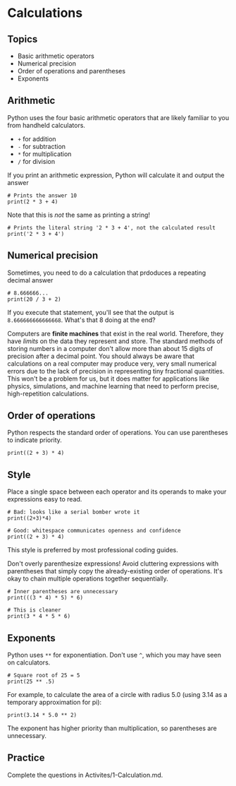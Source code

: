# Calculations

## Topics

- Basic arithmetic operators
- Numerical precision
- Order of operations and parentheses
- Exponents

## Arithmetic

Python uses the four basic arithmetic operators that are likely familiar to you from handheld calculators.

- `+` for addition
- `-` for subtraction
- `*` for multiplication
- `/` for division

If you print an arithmetic expression, Python will calculate it and output the answer
```
# Prints the answer 10
print(2 * 3 + 4)
```

Note that this is *not* the same as printing a string!
```
# Prints the literal string '2 * 3 + 4', not the calculated result
print('2 * 3 + 4')
```

## Numerical precision
Sometimes, you need to do a calculation that prdoduces a repeating decimal answer
```
# 8.666666...
print(20 / 3 + 2)
```
If you execute that statement, you'll see that the output is `8.666666666666668`. What's that 8 doing at the end?

Computers are **finite machines** that exist in the real world. Therefore, they have *limits* on the data they represent and store. The standard methods of storing numbers in a computer don't allow more than about 15 digits of precision after a decimal point. You should always be aware that calculations on a real computer may produce very, very small numerical errors due to the lack of precision in representing tiny fractional quantities. This won't be a problem for us, but it does matter for applications like physics, simulations, and machine learning that need to perform precise, high-repetition calculations.


## Order of operations

Python respects the standard order of operations. You can use parentheses to indicate priority.
```
print((2 + 3) * 4)
```

## Style

Place a single space between each operator and its operands to make your expressions easy to read.
```
# Bad: looks like a serial bomber wrote it
print((2+3)*4)

# Good: whitespace communicates openness and confidence
print((2 + 3) * 4)
```
This style is preferred by most professional coding guides.

Don't overly parenthesize expressions! Avoid cluttering expressions with parentheses that simply copy the already-existing order of operations. It's okay to chain multiple operations together sequentially.
```
# Inner parentheses are unnecessary
print(((3 * 4) * 5) * 6)

# This is cleaner
print(3 * 4 * 5 * 6)
```

## Exponents
Python uses `**` for exponentiation. Don't use `^`, which you may have seen on calculators.
```
# Square root of 25 = 5
print(25 ** .5)
```

For example, to calculate the area of a circle with radius 5.0 (using 3.14 as a temporary approximation for pi):
```
print(3.14 * 5.0 ** 2)
```
The exponent has higher priority than multiplication, so parentheses are unnecessary.

## Practice

Complete the questions in Activites/1-Calculation.md.

